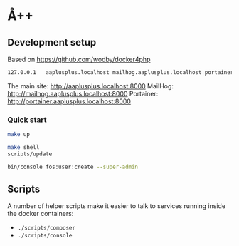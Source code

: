 # Å++

## Development setup

Based on https://github.com/wodby/docker4php

```sh
127.0.0.1	aaplusplus.localhost mailhog.aaplusplus.localhost portainer.aaplusplus.localhost
```

The main site: http://aaplusplus.localhost:8000
MailHog: http://mailhog.aaplusplus.localhost:8000
Portainer: http://portainer.aaplusplus.localhost:8000

### Quick start

```sh
make up
```

```sh
make shell
scripts/update
```

```sh
bin/console fos:user:create --super-admin
```

## Scripts

A number of helper scripts make it easier to talk to services running
inside the docker containers:

* `./scripts/composer`
* `./scripts/console`

